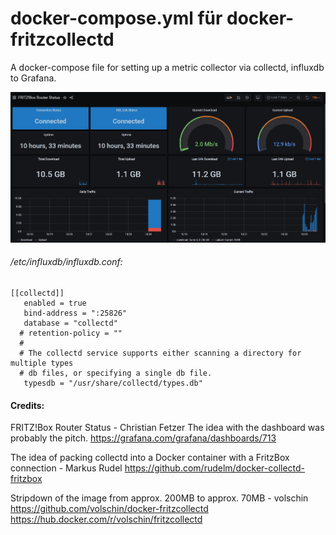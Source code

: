 # docker-compose.yml für docker-fritzcollectd

A docker-compose file for setting up a metric collector
via collectd, influxdb to Grafana.

![Fritzbox Grafana Dashboard](https://raw.githubusercontent.com/der-pw/docker-fritzcollectd/docker-compose/img/FritzBox-Grafana-Dashboard.jpg) 



###### /etc/influxdb/influxdb.conf:
```
[[collectd]]
   enabled = true
   bind-address = ":25826"
   database = "collectd"
  # retention-policy = ""
  #
  # The collectd service supports either scanning a directory for multiple types
  # db files, or specifying a single db file.
   typesdb = "/usr/share/collectd/types.db"
```


#### Credits:
FRITZ!Box Router Status - Christian Fetzer
The idea with the dashboard was probably the pitch.
https://grafana.com/grafana/dashboards/713

The idea of ​​packing collectd into a Docker container with a FritzBox connection - Markus Rudel
https://github.com/rudelm/docker-collectd-fritzbox

Stripdown of the image from approx. 200MB to approx. 70MB - volschin
https://github.com/volschin/docker-fritzcollectd
https://hub.docker.com/r/volschin/fritzcollectd